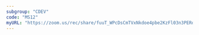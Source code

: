 ```yaml
---
subgroup: "CDEV"
code: "MS12"
myURL: "https://zoom.us/rec/share/fuuT_WPcDsCmTVxNkdoe4pbe2KzFl03n3PERdE2bElBxufP5wKRLl0XE9-01L49p.451qfgjZCwRW-xCq?startTime=1623841350000"
---
```

